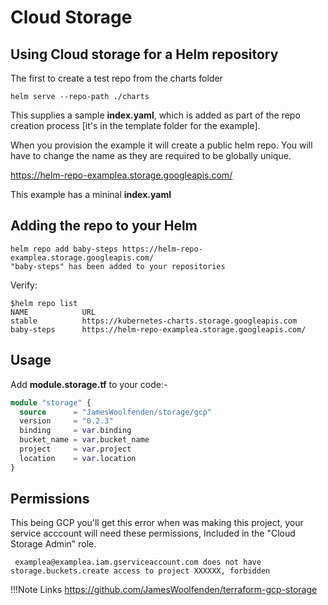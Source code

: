 # Cloud Storage

## Using Cloud storage for a Helm repository

The first to create a test repo from the charts folder

```cli
helm serve --repo-path ./charts
```

This supplies a sample **index.yaml**, which is added as part of the repo creation process [it's in the template folder for the example].

When you provision the example it will create a public helm repo. You will have to change the name as they are required to be globally unique.

<https://helm-repo-examplea.storage.googleapis.com/>

This example has a mininal **index.yaml**

## Adding the repo to your Helm

```cli
helm repo add baby-steps https://helm-repo-examplea.storage.googleapis.com/
"baby-steps" has been added to your repositories
```

Verify:

```cli
$helm repo list
NAME            URL
stable          https://kubernetes-charts.storage.googleapis.com
baby-steps      https://helm-repo-examplea.storage.googleapis.com/
```

## Usage

Add **module.storage.tf** to your code:-

```terraform
module "storage" {
  source      = "JamesWoolfenden/storage/gcp"
  version     = "0.2.3"
  binding     = var.binding
  bucket_name = var.bucket_name
  project     = var.project
  location    = var.location
}
```

## Permissions

This being GCP you'll get this error when was making this project, your service acccount will need these permissions, Included in the "Cloud Storage Admin" role.

```error
 examplea@examplea.iam.gserviceaccount.com does not have storage.buckets.create access to project XXXXXX, forbidden
```

!!!Note Links
<https://github.com/JamesWoolfenden/terraform-gcp-storage>
